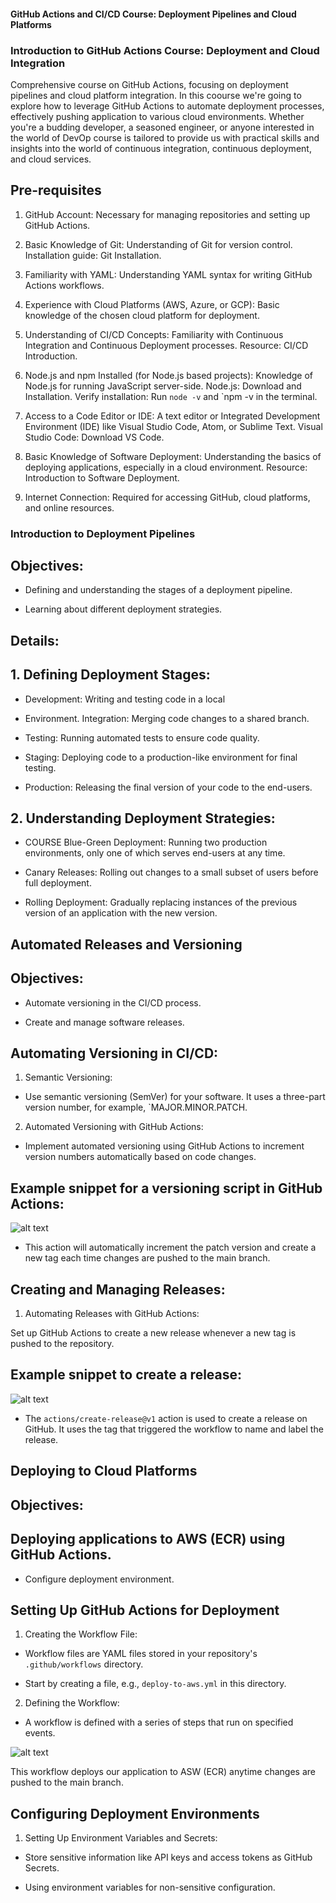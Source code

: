 #### GitHub Actions and CI/CD Course: Deployment Pipelines and Cloud Platforms 

### Introduction to GitHub Actions Course: Deployment and Cloud Integration

Comprehensive course on GitHub Actions, focusing on deployment pipelines and cloud platform integration. In this coourse we're going to explore how to  leverage GitHub Actions to automate deployment processes, effectively pushing application to various cloud environments. Whether you're a budding developer, a seasoned engineer, or anyone interested in the world of DevOp course is tailored to provide us with practical skills and insights into the world of continuous integration, continuous deployment, and cloud services.

## Pre-requisites 

1. GitHub Account: Necessary for managing repositories and setting up GitHub Actions.

2. Basic Knowledge of Git: Understanding of Git for version control. Installation guide: Git Installation.

3. Familiarity with YAML: Understanding YAML syntax for writing GitHub Actions workflows.

4. Experience with Cloud Platforms (AWS, Azure, or GCP): Basic knowledge of the chosen cloud platform for deployment.

5. Understanding of CI/CD Concepts: Familiarity with Continuous Integration and Continuous Deployment processes. Resource: CI/CD Introduction.

6. Node.js and npm Installed (for Node.js based projects): Knowledge of Node.js for running JavaScript server-side.
   Node.js: Download and Installation. Verify installation: Run `node -v` and `npm -v in the terminal.

7. Access to a Code Editor or IDE: A text editor or Integrated Development Environment (IDE) like Visual Studio Code, Atom, or Sublime Text.
   Visual Studio Code: Download VS Code.

8. Basic Knowledge of Software Deployment: Understanding the basics of deploying applications, especially in a cloud environment. 
   Resource: Introduction to Software Deployment.

9. Internet Connection: Required for accessing GitHub, cloud platforms, and online resources.

 
### Introduction to Deployment Pipelines 

## Objectives: 

- Defining and understanding the stages of a deployment pipeline. 

- Learning about different deployment strategies. 

## Details: 

## 1. Defining Deployment Stages: 

- Development: Writing and testing code in a local 

- Environment. Integration: Merging code changes to a shared branch.

- Testing: Running automated tests to ensure code quality. 

- Staging: Deploying code to a production-like environment for final testing.

- Production: Releasing the final version of your code to the end-users.

 ## 2. Understanding Deployment Strategies:
 
 - COURSE Blue-Green Deployment: Running two production environments, only one of which serves end-users at any time.
 
 - Canary Releases: Rolling out changes to a small subset of users before full deployment.
 
 - Rolling Deployment: Gradually replacing instances of the previous version of an application with the new version. 
 

 ## Automated Releases and Versioning 
 
 ## Objectives:
 
 - Automate versioning in the CI/CD process. 

 - Create and manage software releases.


 ## Automating Versioning in CI/CD:
 
  1. Semantic Versioning: 
  
 - Use semantic versioning (SemVer) for your software. It uses a three-part version number, for example, `MAJOR.MINOR.PATCH. 

  2. Automated Versioning with GitHub Actions: 
  
 - Implement automated versioning using GitHub Actions to increment version numbers automatically based on code changes. 
 
 
 ## Example snippet for a versioning script in GitHub Actions:

![alt text](images/Versioning.png)

- This action will automatically increment the patch version and create a new tag each time changes are pushed to the main branch.

## Creating and Managing Releases: 

1. Automating Releases with GitHub Actions:

Set up GitHub Actions to create a new release whenever a new tag is pushed to the repository. 

## Example snippet to create a release:

![alt text](images/Release.png)

- The `actions/create-release@v1` action is used to create a release on GitHub. It uses the tag that triggered the workflow to name and label the release.


## Deploying to Cloud Platforms 

## Objectives: 

## Deploying applications to AWS (ECR) using GitHub Actions. 

- Configure deployment environment.

 ## Setting Up GitHub Actions for Deployment 
 
 1. Creating the Workflow File: 
 
 - Workflow files are YAML files stored in your repository's `.github/workflows` directory.

 - Start by creating a file, e.g., `deploy-to-aws.yml` in this directory.


 2. Defining the Workflow: 
 
 - A workflow is defined with a series of steps that run on specified events.


![alt text](images/Deploy-AWS.png)


This workflow deploys our application to ASW (ECR) anytime changes are pushed to the main branch.


 ## Configuring Deployment Environments
 
 1. Setting Up Environment Variables and Secrets: 

 - Store sensitive information like API keys and access tokens as GitHub Secrets. 

 - Using environment variables for non-sensitive configuration.
